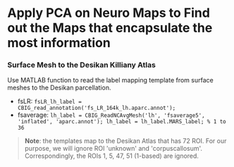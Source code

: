 # Apply PCA on Neuro Maps to Find out the Maps that encapsulate the most information

### Surface Mesh to the Desikan Killiany Atlas

Use MATLAB function to read the label mapping template from surface meshes to the Desikan parcellation.

- fsLR: `fsLR_lh_label = CBIG_read_annotation('fs_LR_164k_lh.aparc.annot');`
- fsaverage: `lh_label = CBIG_ReadNCAvgMesh('lh', 'fsaverage5', 'inflated', 'aparc.annot'); lh_label = lh_label.MARS_label; % 1 to 36`

> **Note**: the templates map to the Desikan Atlas that has 72 ROI. For our purpose, we will ignore ROI 'unknown' and 'corpuscallosum'. Correspondingly, the ROIs 1, 5, 47, 51 (1-based) are ignored.
